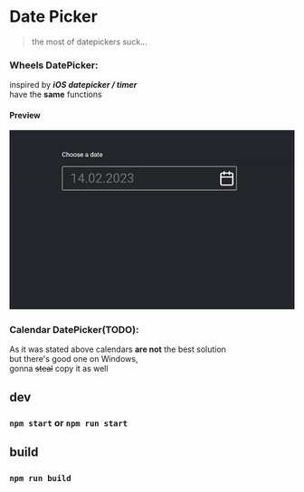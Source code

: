 # Date Picker
> the most of datepickers suck...
### Wheels DatePicker:
inspired by ***iOS datepicker / timer*** <br>
have the **same** functions
#### Preview
![](https://github.com/linalone17/date-pickers/blob/main/other/preview.gif)

### Calendar DatePicker(TODO):
As it was stated above calendars **are not** the best solution <br>
but there's good one on Windows,<br>
gonna ~~steal~~ copy it as well
## dev
### `npm start` or `npm run start` 

## build
### `npm run build`
